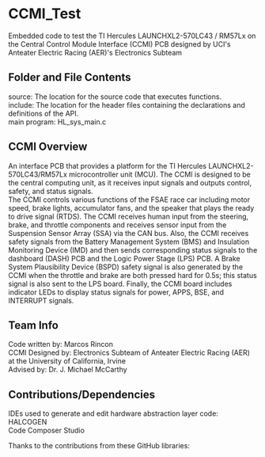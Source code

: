 # CCMI_Test
 Embedded code to test the TI Hercules LAUNCHXL2-570LC43 / RM57Lx on the Central Control Module Interface (CCMI) PCB designed by UCI's Anteater Electric Racing (AER)'s Electronics Subteam

## Folder and File Contents
source: The location for the source code that executes functions.\
include: The location for the header files containing the declarations and definitions of the API.\
main program: HL_sys_main.c

## CCMI Overview
An interface PCB that provides a platform for the TI Hercules LAUNCHXL2-570LC43/RM57Lx microcontroller unit (MCU). The CCMI is designed to be the central computing unit, as it receives input signals and outputs control, safety, and status signals.\
The CCMI controls various functions of the FSAE race car including motor speed, brake lights, accumulator fans, and the speaker that plays the ready to drive signal (RTDS). The CCMI receives human input from the steering, brake, and throttle components and receives sensor input from the Suspension Sensor Array (SSA) via the CAN bus. Also, the CCMI receives safety signals from the Battery Management System (BMS) and Insulation Monitoring Device (IMD) and then sends corresponding status signals to the dashboard (DASH) PCB and the Logic Power Stage (LPS) PCB. A Brake System Plausibility Device (BSPD) safety signal is also generated by the CCMI when the throttle and brake are both pressed hard for 0.5s; this status signal is also sent to the LPS board. Finally, the CCMI board includes indicator LEDs to display status signals for power, APPS, BSE, and INTERRUPT signals.


## Team Info
Code written by: Marcos Rincon\
CCMI Designed by: Electronics Subteam of Anteater Electric Racing (AER) at the University of California, Irvine\
Advised by: Dr. J. Michael McCarthy

## Contributions/Dependencies
IDEs used to generate and edit hardware abstraction layer code:\
 HALCOGEN\
 Code Composer Studio

Thanks to the contributions from these GitHub libraries:


